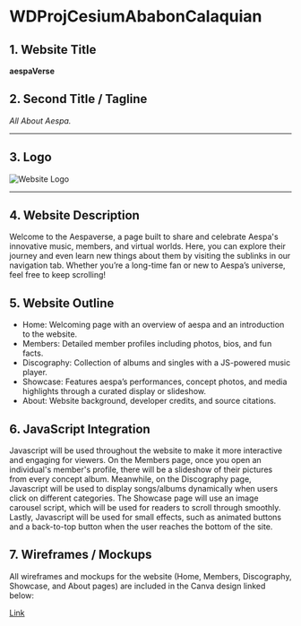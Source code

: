 # WDProjCesiumAbabonCalaquian

## 1. Website Title
**aespaVerse**

## 2. Second Title / Tagline
*All About Aespa.*

---

## 3. Logo
![Website Logo](https://media.discordapp.net/attachments/1404769643297636422/1432932351016435813/Untitled_Artwork_87.png?ex=6902d9bf&is=6901883f&hm=e6a18f3ac39edde5f980b2178a75607c18098c52a178478bdf261015d0138de1&=&format=webp&quality=lossless&width=1620&height=912)

---

## 4. Website Description
 Welcome to the Aespaverse, a page built to share and celebrate Aespa's innovative music, members, and virtual worlds. Here, you can explore their journey and even learn new things about them by visiting the sublinks in our navigation tab. Whether you’re a long-time fan or new to Aespa’s universe, feel free to keep scrolling!

## 5. Website Outline
- Home: Welcoming page with an overview of aespa and an introduction to the website.
- Members: Detailed member profiles including photos, bios, and fun facts.
- Discography: Collection of albums and singles with a JS-powered music player.
- Showcase: Features aespa’s performances, concept photos, and media highlights through a curated display or slideshow.
- About: Website background, developer credits, and source citations.

## 6. JavaScript Integration
Javascript will be used throughout the website to make it more interactive and engaging for viewers. On the Members page, once you open an individual's member's profile, there will be a slideshow of their pictures from every concept album. Meanwhile, on the Discography page, Javascript will be used to display songs/albums dynamically when users click on different categories. The Showcase page will use an image carousel script, which will be used for readers to scroll through smoothly. Lastly, Javascript will be used for small effects, such as animated buttons and a back-to-top button when the user reaches the bottom of the site.


## 7. Wireframes / Mockups
All wireframes and mockups for the website (Home, Members, Discography, Showcase, and About pages) are included in the Canva design linked below:

[Link](https://www.canva.com/design/DAG3I834EAs/uXoh5mEm2Tz_ic8X1Uv_Vg/edit?utm_content=DAG3I834EAs&utm_campaign=designshare&utm_medium=link2&utm_source=sharebuttone)

